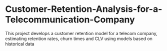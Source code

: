 # Customer-Retention-Analysis-for-a-Telecommunication-Company
This project develops a customer retention model for a telecom company, estimating retention rates, churn times and CLV using models based on historical data
